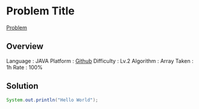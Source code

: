 # Problem Title

[Problem](https://www.example.com)

## Overview

Language : JAVA
Platform : [Github](https://www.github.com)
Difficulty : Lv.2
Algorithm : Array
Taken : 1h
Rate : 100%

## Solution

```JAVA
System.out.println("Hello World");
```
